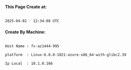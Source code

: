
   
#### This Page Create at:

```bash

2025-04-02 - 12:34:08 UTC

```

#### Create By Machine:

```bash

Host Name : fv-az1444-995

platform  : Linux-6.8.0-1021-azure-x86_64-with-glibc2.39

Ip Local  : 10.1.0.166

```

